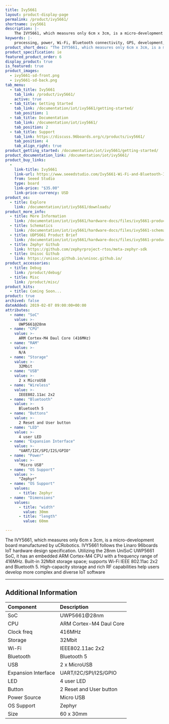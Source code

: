 ```yaml
---
title: Ivy5661
layout: product-display-page
permalink: /product/ivy5661/
shortname: ivy5661
description: |-
    The IVY5661, which measures only 6cm x 3cm, is a micro-development board manufactured by uCRobotics. IVY5661 follows the Linaro 96boards IoT hardware design specification. Utilizing the 28nm UniSoC UWP5661 SoC, it has an embedded ARM Cortex-M4 CPU with a frequency range of 416MHz. Built-in 32Mbit storage space; supports Wi-Fi IEEE 802.11ac 2x2 and Bluetooth 5. High-capacity storage and rich RF capabilities help users develop more complex and diverse IoT software
keywords: |-
    processing, power, Wi-Fi, Bluetooth connectivity, GPS, development, board, mid-tier, xilinx, fpga, processor, low cost, Product, Development, Platform, bitmain, sophon, edge, RAK5205, wistrio, rakwireless, wireless, rak, ucrobotics, unisoc, ivy5661, iot
product_short_desc: "The IVY5661, which measures only 6cm x 3cm, is a micro-development board manufactured by uCRobotics."
product_specification: ie
featured_product_order: 6
display_product: true
is_featured: true
product_images:
  - ivy5661-sd-front.png
  - ivy5661-sd-back.png
tab_menu:
  - tab_title: Ivy5661
    tab_link: /product/ivy5661/
    active: true
  - tab_title: Getting Started
    tab_link: /documentation/iot/ivy5661/getting-started/
    tab_position: 1
  - tab_title: Documentation
    tab_link: /documentation/iot/ivy5661/
    tab_position: 2
  - tab_title: Support
    tab_link: https://discuss.96boards.org/c/products/ivy5661/
    tab_position: 4
    tab_align_right: true
product_getting_started: /documentation/iot/ivy5661/getting-started/
product_documentation_link: /documentation/iot/ivy5661/
product_buy_links:
  -
    link-title: Ivy5661
    link-url: https://www.seeedstudio.com/Ivy5661-Wi-Fi-and-Bluetooth-IoT-Solution-SoC-SPRD-UWP5661-Cortex-M4-p-2867.html
    from: Seeed Studio
    type: board
    link-price: "$35.00"
    link-price-currency: USD
product_os:
  - title: Explore
    link: /documentation/iot/ivy5661/downloads/
product_more_info:
  - title: More Information
    link: /documentation/iot/ivy5661/hardware-docs/files/ivy5661-product-brief.pdf
  - title: Schematics
    link: /documentation/iot/ivy5661/hardware-docs/files/ivy5661-schematics.pdf
  - title: UDP5661 Product Brief
    link: /documentation/iot/ivy5661/hardware-docs/files/ivy5661-product-brief.pdf
  - title: Zephyr Github
    link: https://github.com/zephyrproject-rtos/meta-zephyr-sdk
  - title: Unisoc Github
    link: https://unisoc.github.io/unisoc.github.io/
product_accessories:
  - title: Debug
    link: /product/debug/
  - title: Misc
    link: /product/misc/
product_kits:
  - title: Coming Soon...
product: true
archived: false
dateAdded: 2019-02-07 09:00:00+00:00
attributes:
  - name: "SoC"
    value: >-
      UWP5661@28nm
  - name: "CPU"
    value: >-
      ARM Cortex-M4 Daul Core (416MHz)
  - name: "RAM"
    value: >-
      N/A
  - name: "Storage"
    value: >-
      32Mbit
  - name: "USB"
    value: >-
      2 x MicroUSB
  - name: "Wireless"
    value: >-
      IEEE802.11ac 2x2
  - name: "Bluetooth"
    value: >-
      Bluetooth 5
  - name: "Buttons"
    value: >-
      2 Reset and User button
  - name: "LED"
    value: >-
      4 user LED
  - name: "Expansion Interface"
    value: >-
      "UART/I2C/SPI/I2S/GPIO"
  - name: "Power"
    value: >-
      "Micro USB"
  - name: "OS Support"
    value: >-
      "Zephyr"
  - name: "OS Support"
    values:
      - title: Zephyr
  - name: "Dimensions"
    values:
      - title: "width"
        value: 30mm
      - title: "length"
        value: 60mm

---
```


The IVY5661, which measures only 6cm x 3cm, is a micro-development board manufactured by
uCRobotics. IVY5661 follows the Linaro 96boards IoT hardware design specification. Utilizing
the 28nm UniSoC UWP5661 SoC, it has an embedded ARM Cortex-M4 CPU with a frequency
range of 416MHz. Built-in 32Mbit storage space; supports Wi-Fi IEEE 802.11ac 2x2 and
Bluetooth 5. High-capacity storage and rich RF capabilities help users develop more complex
and diverse IoT software

***

## Additional Information

|   Component          |   Description                                                                                    |
|:---------------------|:-------------------------------------------------------------------------------------------------|
| SoC                  | UWP5661@28nm                                                                                     |
| CPU                  | ARM Cortex-M4 Daul Core                                                                          |
| Clock freq           | 416MHz                                                                                           |
| Storage              | 32Mbit                                                                                           |
| Wi-Fi                | IEEE802.11ac 2x2                                                                                 |
| Bluetooth            | Bluetooth 5                                                                                      |
| USB                  | 2 x MicroUSB                                                                                     |
| Expansion Interface  | UART/I2C/SPI/I2S/GPIO                                                                            |
| LED                  | 4 user LED                                                                                       |
| Button               | 2 Reset and User button                                                                          |
| Power Source         | Micro USB                                                                                        |
| OS Support           | Zephyr                                                                                           |
| Size                 | 60 x 30mm                                                                                        |
